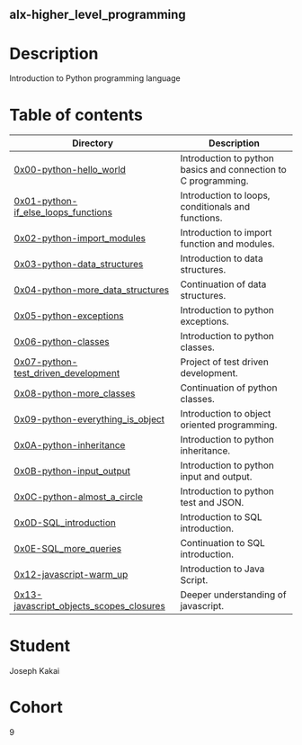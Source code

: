 ## alx-higher_level_programming


# Description
Introduction to Python programming language


# Table of contents
Directory | Description
----------|------------
[0x00-python-hello_world](./0x00-python-hello_world) | Introduction to python basics and connection to C programming.
[0x01-python-if_else_loops_functions](./0x01-python-if_else_loops_functions) | Introduction to loops, conditionals and functions.
[0x02-python-import_modules](./0x02-python-import_modules) | Introduction to import function and modules.
[0x03-python-data_structures](./0x03-python-data_structures) | Introduction to data structures.
[0x04-python-more_data_structures](./0x04-python-more_data_structures) | Continuation of data structures.
[0x05-python-exceptions](./0x05-python-exceptions) | Introduction to python exceptions.
[0x06-python-classes](./0x06-python-classes) | Introduction to python classes.
[0x07-python-test_driven_development](./0x07-python-test_driven_development) | Project of test driven development.
[0x08-python-more_classes](/.0x08-python-more_classes) | Continuation  of python classes.
[0x09-python-everything_is_object](./0x09-python-everything_is_object) | Introduction to object oriented programming. 
[0x0A-python-inheritance](./0x0A-python-inheritance) | Introduction to python inheritance.
[0x0B-python-input_output](./0x0B-python-input_output) | Introduction to python input and output.
[0x0C-python-almost_a_circle](./0x0C-python-almost_a_circle) | Introduction to python test and JSON.
[0x0D-SQL_introduction](./0x0D-SQL_introduction) | Introduction to SQL introduction.
[0x0E-SQL_more_queries](./0x0E-SQL_more_queries) | Continuation to SQL introduction.
[0x12-javascript-warm_up](./0x12-javascript-warm_up)| Introduction to Java Script.
[0x13-javascript_objects_scopes_closures](./0x13-javascript_objects_scopes_closures)| Deeper understanding of javascript.
# Student

Joseph Kakai
# Cohort
9

